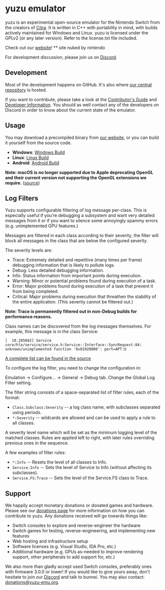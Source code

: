 yuzu emulator
=============
yuzu is an experimental open-source emulator for the Nintendo Switch from the creators of [Citra](https://citra-emu.org/). It is written in C++ with portability in mind, with builds actively maintained for Windows and Linux. yuzu is licensed under the GPLv2 (or any later version). Refer to the license.txt file included.

Check out our [website](https://yuzu-emu.org/)!  ** site nuked by nintendo

For development discussion, please join us on [Discord](https://discord.gg/u77vRWY).

## Development

Most of the development happens on GitHub. It's also where [our central repository](https://github.com/yuzu-emu/yuzu) is hosted.

If you want to contribute, please take a look at the [Contributor's Guide](https://git.h3cjp.net/H3cJP/yuzu/wiki/Contributing) and [Developer Information](https://git.h3cjp.net/H3cJP/yuzu/wiki/Developer-Information). You should as well contact any of the developers on Discord in order to know about the current state of the emulator.

## Usage
You may download a precompiled binary from [our website](https://yuzu-emu.org/downloads/), or you can build it yourself from the source code.

* __Windows__: [Windows Build](https://git.h3cjp.net/H3cJP/yuzu/wiki/Building-for-Windows)
* __Linux__: [Linux Build](https://git.h3cjp.net/H3cJP/yuzu/wiki/Building-for-Linux)
* __Android__: [Android Build](https://git.h3cjp.net/H3cJP/yuzu/wiki/Building-For-Android)

**Note: macOS is no longer supported due to Apple deprecating OpenGL and their current version not supporting the OpenGL extensions we require.** ([source](https://www.anandtech.com/show/12894/apple-deprecates-opengl-across-all-oses))

## Log Filters

Yuzu supports configurable filtering of log message per-class. This is especially useful if you’re debugging a subsystem and want very detailed messages from it or if you want to silence some annoyingly spammy errors (e.g. unimplemented GPU features.)

Messages are filtered in each class according to their severity, the filter will block all messages in the class that are below the configured severity.

The severity levels are:
  - Trace: Extremely detailed and repetitive (many times per frame) debugging information that is likely to pollute logs.
  - Debug: Less detailed debugging information.
  - Info: Status information from important points during execution.
  - Warning: Minor or potential problems found during execution of a task.
  - Error: Major problems found during execution of a task that prevent it from being completed.
  - Critical: Major problems during execution that threathen the stability of the entire application. (This severity cannot be filtered out.)

**Note: Trace is permanently filtered out in non-Debug builds for performance reasons.**

Class names can be discovered from the log messages themselves. For example, this message is in the class Service:

``[  10.285042] Service  core/hle/service/service.h:Service::Interface::SyncRequest:84: unknown/unimplemented function '0x01020000': port=APT:U``

[A complete list can be found in the source](https://git.h3cjp.net/H3cJP/yuzu/src/branch/master/src/common/logging/filter.cpp#L65)

To configure the log filter, you need to change the configuration in:

Emulation -> Configure... -> General -> Debug tab. Change the Global Log Filter setting.

The filter string consists of a space-separated list of filter rules, each of the format:

  - `Class.Subclass:Severity` -- a log class name, with subclasses separated using periods.  
  - `*:Severity` -- wildcards are allowed and can be used to apply a rule to all classes. 

A severity level name which will be set as the minimum logging level of the matched classes. Rules are applied left to right, with later rules overriding previous ones in the sequence.

A few examples of filter rules: 
  - `*:Info` -- Resets the level of all classes to Info.
  - `Service:Info` -- Sets the level of Service to Info (without affecting its subclasses).
  - `Service.FS:Trace` -- Sets the level of the Service.FS class to Trace.

## Support
We happily accept monetary donations or donated games and hardware. Please see our [donations page](https://yuzu-emu.org/donate/) for more information on how you can contribute to yuzu. Any donations received will go towards things like:
* Switch consoles to explore and reverse-engineer the hardware
* Switch games for testing, reverse-engineering, and implementing new features
* Web hosting and infrastructure setup
* Software licenses (e.g. Visual Studio, IDA Pro, etc.)
* Additional hardware (e.g. GPUs as-needed to improve rendering support, other peripherals to add support for, etc.)

We also more than gladly accept used Switch consoles, preferably ones with firmware 3.0.0 or lower! If you would like to give yours away, don't hesitate to join our [Discord](https://discord.gg/u77vRWY) and talk to bunnei. You may also contact: [donations@yuzu-emu.org](mailto:donations@yuzu-emu.org).
